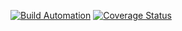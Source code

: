[![Build Automation](https://github.com/lorislibralato/MTSS-Ass2/actions/workflows/build.yml/badge.svg)](https://github.com/lorislibralato/MTSS-Ass2/actions/workflows/build.yml)
[![Coverage Status](https://coveralls.io/repos/github/lorislibralato/MTSS-Ass2/badge.svg)](https://coveralls.io/github/lorislibralato/MTSS-Ass2)
